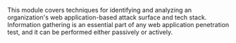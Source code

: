 This module covers techniques for identifying and analyzing an organization's web application-based attack surface and tech stack. Information gathering is an essential part of any web application penetration test, and it can be performed either passively or actively.
